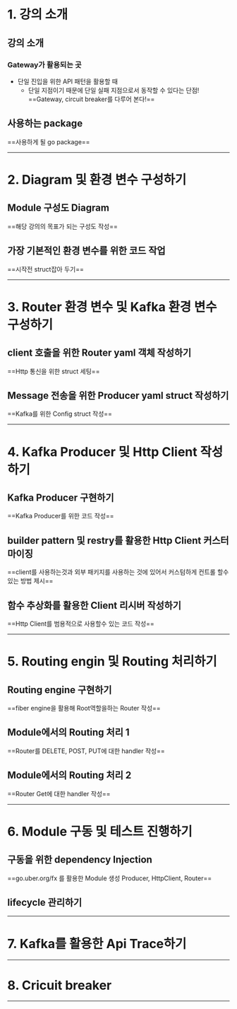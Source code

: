 # 1. 강의 소개
## 강의 소개
### Gateway가 활용되는 곳
- 단일 진입을 위한 API 패턴을 활용할 때
	- 단일 지점이기 때문에 단일 실패 지점으로서 동작할 수 있다는 단점!
==Gateway, circuit breaker를 다루어 본다!==
## 사용하는 package
==사용하게 될 go package==
****
# 2. Diagram 및 환경 변수 구성하기
## Module 구성도 Diagram
==해당 강의의 목표가 되는 구성도 작성==
## 가장 기본적인 환경 변수를 위한 코드 작업
==시작전 struct잡아 두기==
****
# 3. Router 환경 변수 및 Kafka 환경 변수 구성하기
## client 호출을 위한 Router yaml 객체 작성하기
==Http 통신을 위한 struct 세팅==
## Message 전송을 위한 Producer yaml struct 작성하기
==Kafka를 위한 Config struct 작성==
****
# 4. Kafka Producer 및 Http Client 작성하기
## Kafka Producer 구현하기
==Kafka Producer를 위한 코드 작성==
## builder pattern 및 restry를 활용한 Http Client 커스터마이징
==client를 사용하는것과 외부 패키지를 사용하는 것에 있어서 커스텀하게 컨트롤 할수 있는 방법 제시==
## 함수 추상화를 활용한 Client 리시버 작성하기
==Http Client를 범용적으로 사용할수 있는 코드 작성==
****
# 5. Routing engin 및 Routing 처리하기
## Routing engine 구현하기
==fiber engine을 활용해 Root역할을하는 Router 작성==
## Module에서의 Routing 처리 1
==Router를 DELETE, POST, PUT에 대한 handler 작성==
## Module에서의 Routing 처리 2
==Router Get에 대한 handler 작성==
****
# 6. Module 구동 및 테스트 진행하기
## 구동을 위한 dependency Injection
==go.uber.org/fx 를 활용한 Module 생성 Producer, HttpClient, Router==
## lifecycle 관리하기

****
# 7. Kafka를 활용한 Api Trace하기

****
# 8. Cricuit breaker

****